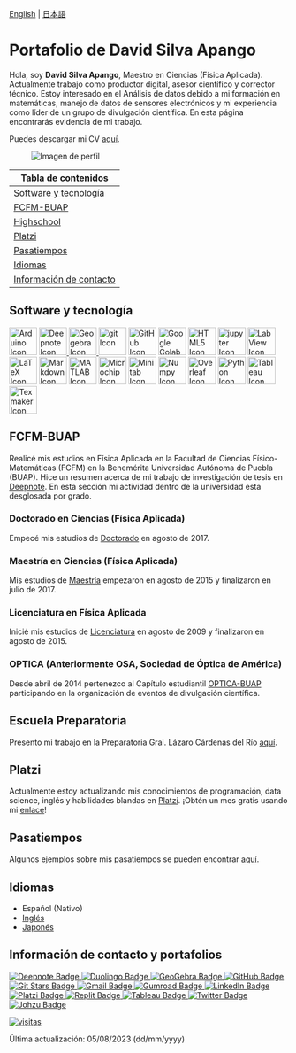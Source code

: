 [English](index.md)  \| [日本語](indexjp.md)

# Portafolio de David Silva Apango

Hola, soy **David Silva Apango**, Maestro en Ciencias (Física Aplicada). Actualmente trabajo como productor digital, asesor científico y corrector técnico. Estoy interesado en el Análisis de datos debido a mi formación en matemáticas, manejo de datos de sensores electrónicos y mi experiencia como líder de un grupo de divulgación científica. En esta página encontrarás evidencia de mi trabajo.

Puedes descargar mi CV [aquí](https://drive.google.com/file/d/1d996x0Xiet6PUfcg3oTcbaIEhlsj5YbZ/view?usp=sharing).

<figure>
  <img
  src="https://imgur.com/WxNkgL4.jpg"
  alt="Imagen de perfil">
</figure>

| Tabla de contenidos |
| --- |
| [Software y tecnología](#software-y-tecnología) |
| [FCFM-BUAP](#fcfm-buap) |
| [Highschool](#escuela-preparatoria) |
| [Platzi](#platzi) |
| [Pasatiempos](#pasatiempos) |
| [Idiomas](#idiomas) |
| [Información de contacto](#información-de-contacto) |

## Software y tecnología

<div id="icons">
  <img src="https://skillicons.dev/icons?i=arduino" width="50" height="50" alt="Arduino Icon" title="Arduino"/>
  <a href="https://deepnote.com/@david-silva-apango">
    <img src="https://static.crozdesk.com/web_app_library/providers/logos/000/012/667/original/deepnote-1619699007-logo.png?1619699007" width="50" height="50"  alt="Deepnote Icon" title="Deepnote (click to see my profile)"/>
  </a>
  <a href="https://www.geogebra.org/u/davidsa06">
    <img src="https://upload.wikimedia.org/wikipedia/commons/thumb/5/57/Geogebra.svg/2048px-Geogebra.svg.png" width="50" height="50"  alt="Geogebra Icon" title="Geogebra (click to see my profile)"/>
  </a>
  <img src="https://cdn.jsdelivr.net/gh/devicons/devicon/icons/git/git-original.svg" width="50" height="50" alt="git Icon" title="git"/>
  <img src="https://skillicons.dev/icons?i=github" width="50" height="50" alt="GitHub Icon" title="GitHub"/>
  <img src="https://avatars.githubusercontent.com/u/33467679?s=280&v=4" width="50" height="50" alt="Google Colab Icon" title="Google Colab"/> 
  <img src="https://cdn.jsdelivr.net/gh/devicons/devicon/icons/html5/html5-original.svg" width="50" height="50" alt="HTML5 Icon" title="HTML"/>
  <img src="https://cdn.jsdelivr.net/gh/devicons/devicon/icons/jupyter/jupyter-original.svg" width="50" height="50" alt="jupyter Icon" title="jupyter notebook"/>
  <img src="https://cdn.jsdelivr.net/gh/devicons/devicon/icons/labview/labview-original.svg" width="50" height="50" alt="LabView Icon" title="LabView"/>
  <img src="https://skillicons.dev/icons?i=latex" width="50" height="50" alt="LaTeX Icon" title="LaTeX"/>
  <img src="https://skillicons.dev/icons?i=md" width="50" height="50" alt="Markdown Icon" title="Markdown"/>
  <img src="https://cdn.jsdelivr.net/gh/devicons/devicon/icons/matlab/matlab-original.svg" width="50" height="50" alt="MATLAB Icon" title="MATLAB"/>
  <img src="https://companieslogo.com/img/orig/MCHP-167156da.png?t=1648759881" width="50" height="50" alt="Microchip Icon" title="Microchip"/>
  <img src="https://cdn.jsdelivr.net/gh/devicons/devicon/icons/minitab/minitab-original.svg" width="50" height="50" alt="Minitab Icon" title="Minitab"/>
  <img src="https://cdn.jsdelivr.net/gh/devicons/devicon/icons/numpy/numpy-original.svg" width="50" height="50" alt="Numpy Icon" title="Numpy"/>
  <img src="https://images.ctfassets.net/nrgyaltdicpt/6qSXAo1CYEeBn5RkKLOR64/19c74bfb9a32772e353ff25c6f0070f5/ologo_square_colour_light_bg.png" width="50" height="50" alt="Overleaf Icon" title="Overleaf"/>
  <img src="https://cdn.jsdelivr.net/gh/devicons/devicon/icons/python/python-original.svg" width="50" height="50" alt="Python Icon" title="Python"/>
  <a href="https://public.tableau.com/app/profile/david.silva2663">
    <img src="https://cdn.worldvectorlogo.com/logos/tableau-software.svg" width="50" height="50" alt="Tableau Icon" title="Tableau"/>
  </a>
  <img src="https://upload.wikimedia.org/wikipedia/commons/thumb/e/e0/TeXmaker_New_Logo.svg/1200px-TeXmaker_New_Logo.svg.png" width="50" height="50" alt="Texmaker Icon" title="Texmaker"/>
<div>

## FCFM-BUAP

Realicé mis estudios en Física Aplicada en la Facultad de Ciencias Físico-Matemáticas (FCFM) en la Benemérita Universidad Autónoma de Puebla (BUAP). Hice un resumen acerca de mi trabajo de investigación de tesis en [Deepnote](https://deepnote.com/@david-silva-apango/Resumen-de-investigacion-loolocDQRZuws7k6tU6Oow). En esta sección mi actividad dentro de la universidad esta desglosada por grado.

### Doctorado en Ciencias (Física Aplicada)

Empecé mis estudios de [Doctorado](phdesp.md) en agosto de 2017.

### Maestría en Ciencias (Física Aplicada)

Mis estudios de [Maestría](mscesp.md) empezaron en agosto de 2015 y finalizaron en julio de 2017.

### Licenciatura en Física Aplicada

Inicié mis estudios de [Licenciatura](bacheloresp.md) en agosto de 2009 y finalizaron en agosto de 2015.

### OPTICA (Anteriormente OSA, Sociedad de Óptica de América)

Desde abril de 2014 pertenezco al Capítulo estudiantil [OPTICA-BUAP](opticaesp.md) participando en la organización de eventos de divulgación científica.

## Escuela Preparatoria

Presento mi trabajo en la Preparatoria Gral. Lázaro Cárdenas del Río [aquí](highesp.md).

## Platzi

Actualmente estoy actualizando mis conocimientos de programación, data science, inglés y habilidades blandas en [Platzi](platziesp.md). ¡Obtén un mes gratis usando mi [enlace](https://platzi.com/r/davidsilvaa/)!

## Pasatiempos

Algunos ejemplos sobre mis pasatiempos se pueden encontrar [aquí](hobbiesesp.md).

## Idiomas

- Español (Nativo)
- [Inglés](englishesp.md)
- [Japonés](japaneseesp.md)

## Información de contacto y portafolios

<div id="badges_social">
  <a href="https://deepnote.com/@david-silva-apango">
    <img src="https://img.shields.io/badge/Deepnote-3793EF?style=for-the-badge&logo=Deepnote&logoColor=white" alt="Deepnote Badge"/>
  </a>
  <a href="https://www.duolingo.com/profile/jaeger06">
    <img src="https://img.shields.io/badge/Duolingo-58CC02?style=for-the-badge&logo=Duolingo&logoColor=white" alt="Duolingo Badge"/>
  </a>
  <a href="https://www.geogebra.org/u/davidsa06">
    <img src="https://img.shields.io/badge/GeoGebra-violet" alt="GeoGebra Badge"/>
  </a>
  <a href="https://github.com/DavidSA06">
    <img src="https://img.shields.io/badge/GitHub-100000?style=for-the-badge&logo=github&logoColor=white" alt="GitHub Badge"/>
  </a>
  <a href="https://git-stars.com/user/DavidSA06">
    <img src="https://img.shields.io/badge/GIT%20STARS-ranking-red" alt="Git Stars Badge"/>
  </a>
  <a href="ddsilvaa06@gmail.com">
    <img src="https://img.shields.io/badge/Gmail-D14836?style=for-the-badge&logo=gmail&logoColor=white" alt="Gmail Badge"/>
  </a>
  <a href="https://davidsilvaapango.gumroad.com/">
    <img src="https://img.shields.io/badge/GUMROAD-36a9ae?style=for-the-badge&logo=gumroad&logoColor=white" alt="Gumroad Badge"/>
  </a>
  <a href="https://www.linkedin.com/in/david-silva-apango-60553714a/">
    <img src="https://img.shields.io/badge/LinkedIn-blue?style=for-the-badge&logo=linkedin&logoColor=white" alt="LinkedIn Badge"/>
  </a>
  <a href="https://platzi.com/p/davidsilvaa/">
    <img src="https://img.shields.io/badge/Platzi-98CA3F?style=for-the-badge&logo=platzi&logoColor=white" alt="Platzi Badge"/>
  </a>
  <a href="https://replit.com/@DavidSA061">
    <img src="https://img.shields.io/badge/replit-667881?style=for-the-badge&logo=replit&logoColor=white" alt="Replit Badge"/>
  </a>
  <a href="https://public.tableau.com/app/profile/david.silva2663">
    <img src="https://img.shields.io/badge/Tableau-E97627?style=for-the-badge&logo=Tableau&logoColor=white" alt="Tableau Badge"/>
  </a>
  <a href="https://twitter.com/DavidSA06">
    <img src="https://img.shields.io/badge/Twitter-1DA1F2?style=for-the-badge&logo=twitter&logoColor=white" alt="Twitter Badge"/>
  </a>
  <a href="https://johzu.com">
    <img src="https://img.shields.io/badge/website-000000?style=for-the-badge&logo=About.me&logoColor=white" alt="Johzu Badge"/>
  </a>
  <br>
</div>

<a href="https://hits.sh/davidsa06.github.io/indexesp.html/"><img alt="visitas" src="https://hits.sh/davidsa06.github.io/indexesp.html.svg?view=today-total&style=plastic&label=visitas"/></a>

Última actualización: 05/08/2023 (dd/mm/yyyy)
